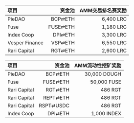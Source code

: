 | **项目** | **资金池** | **AMM交易排名赛奖励** |
| :--- | ---: | ---: |
PieDAO | BCP⇄ETH |  6,400 LRC |
Fuse | FUSE⇄ETH |  1,180 LRC |
Index Coop | DPI⇄ETH |3,300 LRC |
Vesper Finance | VSP⇄ETH |   6,550 LRC |
Rari Capital | RGT⇄ETH |   2,600 LRC 



| **项目** | **资金池** | **AMM流动性挖矿奖励** |
| :--- | ---: | ---: |
PieDAO | BCP⇄ETH | 30,000 DOUGH |
Fuse | FUSE⇄ETH |  50,000 FUSE |
Rari Capital | RGT⇄ETH | 486 RGT |
Rari Capital | REPT⇄ETH |  486 RGT |
Rari Capital | RSPT⇄USDC |  486 RGT |
Index Coop | DPI⇄ETH | 1,000 INDEX ||
